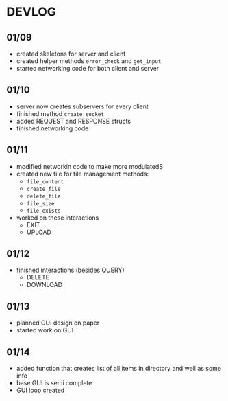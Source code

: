 # DEVLOG

## 01/09
- created skeletons for server and client
- created helper methods `error_check` and `get_input`
- started networking code for both client and server

## 01/10
- server now creates subservers for every client
- finished method `create_socket`
- added REQUEST and RESPONSE structs
- finished networking code

## 01/11
- modified networkin code to make more modulatedS
- created new file for file management methods:
	- `file_content`
	- `create_file`	
	- `delete_file`
	- `file_size`
	- `file_exists`
- worked on these interactions
	- EXIT
	- UPLOAD

## 01/12
- finished interactions (besides QUERY)
	- DELETE
	- DOWNLOAD

## 01/13
- planned GUI design on paper
- started work on GUI

## 01/14
- added function that creates list of all items in directory and well as some info
- base GUI is semi complete
- GUI loop created
